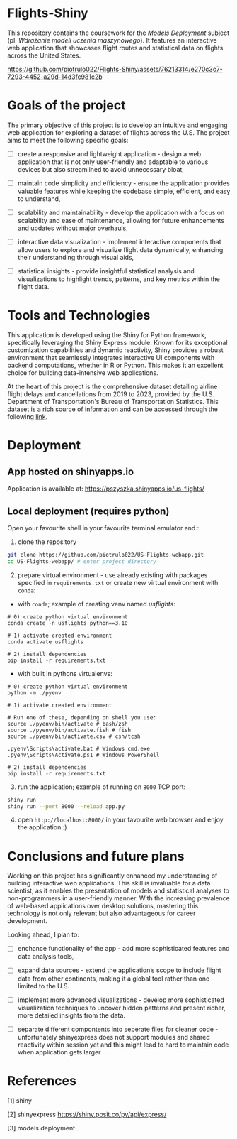 # Flights-Shiny

This repository contains the coursework for the _Models Deployment_ subject (pl. _Wdrażanie modeli uczenia maszynowego_). It features an interactive web application that showcases flight routes and statistical data on flights across the United States.

https://github.com/piotrulo022/Flights-Shiny/assets/76213314/e270c3c7-7293-4452-a29d-14d3fc981c2b

# Goals of the project

The primary objective of this project is to develop an intuitive and engaging web application for exploring a dataset of flights across the U.S. The project aims to meet the following specific goals:


- [ ] create a responsive and lightweight application -  design a web application that is not only user-friendly and adaptable to various devices but also streamlined to avoid unnecessary bloat,

- [ ] maintain code simplicity and efficiency - ensure the application provides valuable features while keeping the codebase simple, efficient, and easy to understand,

- [ ] scalability and maintainability -  develop the application with a focus on scalability and ease of maintenance, allowing for future enhancements and updates without major overhauls,

- [ ] interactive data visualization -  implement interactive components that allow users to explore and visualize flight data dynamically, enhancing their understanding through visual aids,

- [ ] statistical insights - provide insightful statistical analysis and visualizations to highlight trends, patterns, and key metrics within the flight data.


# Tools and Technologies
This application is developed using the Shiny for Python framework, specifically leveraging the Shiny Express module. Known for its exceptional customization capabilities and dynamic reactivity, Shiny provides a robust environment that seamlessly integrates interactive UI components with backend computations, whether in R or Python. This makes it an excellent choice for building data-intensive web applications.

At the heart of this project is the comprehensive dataset detailing airline flight delays and cancellations from 2019 to 2023, provided by the U.S. Department of Transportation's Bureau of Transportation Statistics. This dataset is a rich source of information and can be accessed through the following [link](https://www.kaggle.com/datasets/patrickzel/flight-delay-and-cancellation-dataset-2019-2023).


# Deployment

## App hosted on shinyapps.io
Application is available at: https://pszyszka.shinyapps.io/us-flights/


## Local deployment (requires python)

Open your favourite shell in your favourite terminal emulator and :
1. clone the repository
```bash
git clone https://github.com/piotrulo022/US-Flights-webapp.git
cd US-Flights-webapp/ # enter project directory
```

2. prepare virtual environment - use already existing with packages specified in `requirements.txt` or create new virtual environment
with `conda`:


- with `conda`; example of creating venv named *usflights*:
```
# 0) create python virtual environment
conda create -n usflights python==3.10

# 1) activate created environment
conda activate usflights 

# 2) install dependencies
pip install -r requirements.txt
```
 - with built in pythons virtualenvs:
```
# 0) create python virtual environment
python -m ./pyenv

# 1) activate created environment

# Run one of these, depending on shell you use:
source ./pyenv/bin/activate # bash/zsh
source ./pyenv/bin/activate.fish # fish 
source ./pyenv/bin/activate.csv # csh/tcsh

.pyenv\Scripts\activate.bat # Windows cmd.exe
.pyenv\Scripts\Activate.ps1 # Windows PowerShell

# 2) install dependencies
pip install -r requirements.txt
```

3. run the application; example of running on `8000` TCP port:
```bash
shiny run 
shiny run --port 8000 --reload app.py
```

4. open `http://localhost:8000/` in your favourite web browser and enjoy the application :)


# Conclusions and future plans

Working on this project has significantly enhanced my understanding of building interactive web applications. This skill is invaluable for a data scientist, as it enables the presentation of models and statistical analyses to non-programmers in a user-friendly manner. With the increasing prevalence of web-based applications over desktop solutions, mastering this technology is not only relevant but also advantageous for career development.

Looking ahead, I plan to:

- [ ] enchance functionality of the app - add more sophisticated features and data analysis tools,

- [ ] expand data sources - extend the application’s scope to include flight data from other continents, making it a global tool rather than one limited to the U.S.

- [ ] implement more advanced visualizations -  develop more sophisticated visualization techniques to uncover hidden patterns and present richer, more detailed insights from the data.

- [ ] separate different compontents into seperate files for cleaner code - unfortunately shinyexpress does not support modules and shared reactivity within session yet and this might lead to hard to maintain code when application gets larger


# References

[1] shiny

[2] shinyexpress https://shiny.posit.co/py/api/express/

[3] models deployment


